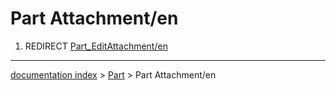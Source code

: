 # Part Attachment/en
1.  REDIRECT [Part\_EditAttachment/en](Part_EditAttachment/en.md)

---
[documentation index](../README.md) > [Part](Part_Workbench.md) > Part Attachment/en
